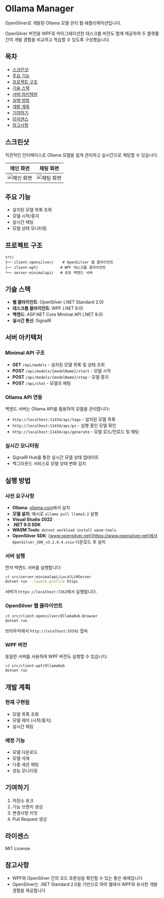 # Ollama Manager

OpenSilver로 개발된 Ollama 모델 관리 웹 애플리케이션입니다. 

OpenSilver 버전을 WPF로 마이그레이션한 데스크톱 버전도 함께 제공하여 두 플랫폼 간의 개발 경험을 비교하고 학습할 수 있도록 구성했습니다.

## 목차

- [스크린샷](#스크린샷)
- [주요 기능](#주요-기능)
- [프로젝트 구조](#프로젝트-구조)
- [기술 스택](#기술-스택)
- [서버 아키텍처](#서버-아키텍처)
- [실행 방법](#실행-방법)
- [개발 계획](#개발-계획)
- [기여하기](#기여하기)
- [라이센스](#라이센스)
- [참고사항](#참고사항)

## 스크린샷

직관적인 인터페이스로 Ollama 모델을 쉽게 관리하고 실시간으로 채팅할 수 있습니다.

| 메인 화면 | 채팅 화면 |
|-----------|-----------|
| ![메인 화면](https://github.com/user-attachments/assets/8c3bcfc6-ae3f-4d58-9cce-f18285506f1c) | ![채팅 화면](https://github.com/user-attachments/assets/1daeb5bd-a1d9-4cd0-bc15-3fd779950a4b) |

## 주요 기능

- 설치된 모델 목록 조회
- 모델 시작/중지
- 실시간 채팅
- 모델 상태 모니터링

## 프로젝트 구조

```
src/
├── client-opensilver/    # OpenSilver 웹 클라이언트
├── client-wpf/          # WPF 데스크톱 클라이언트
└── server-minimalapi/   # 공유 백엔드 서버
```

## 기술 스택

- **웹 클라이언트**: OpenSilver (.NET Standard 2.0)
- **데스크톱 클라이언트**: WPF (.NET 9.0)
- **백엔드**: ASP.NET Core Minimal API (.NET 9.0)
- **실시간 통신**: SignalR

## 서버 아키텍처

### Minimal API 구조
- **GET** `/api/models` - 설치된 모델 목록 및 상태 조회
- **POST** `/api/models/{modelName}/start` - 모델 시작
- **POST** `/api/models/{modelName}/stop` - 모델 중지
- **POST** `/api/chat` - 모델과 채팅

### Ollama API 연동
백엔드 서버는 Ollama API를 활용하여 모델을 관리합니다:
- `http://localhost:11434/api/tags` - 설치된 모델 목록
- `http://localhost:11434/api/ps` - 실행 중인 모델 확인
- `http://localhost:11434/api/generate` - 모델 로드/언로드 및 채팅

### 실시간 모니터링
- SignalR Hub를 통한 실시간 모델 상태 업데이트
- 백그라운드 서비스로 모델 상태 변화 감지

## 실행 방법

### 사전 요구사항
- **Ollama**: [ollama.com](https://ollama.com)에서 설치
- **모델 설치**: 예시로 `ollama pull llama3.2` 실행
- **Visual Studio 2022**
- **.NET 9.0 SDK**
- **WASM Tools**: `dotnet workload install wasm-tools`
- **OpenSilver SDK**: [www.opensilver.net](https://www.opensilver.net)에서 `OpenSilver_SDK_v3.2.0.4.vsix` 다운로드 후 설치

### 서버 실행

먼저 백엔드 서버를 실행합니다:
```bash
cd src/server-minimalapi/LocalLLMServer
dotnet run --launch-profile https
```
서버가 `https://localhost:7262`에서 실행됩니다.

### OpenSilver 웹 클라이언트

```bash
cd src/client-opensilver/OllamaHub.Browser
dotnet run
```

브라우저에서 `http://localhost:55592` 접속

### WPF 버전

동일한 서버를 사용하여 WPF 버전도 실행할 수 있습니다:
```bash
cd src/client-wpf/OllamaHub
dotnet run
```

## 개발 계획

### 현재 구현됨
- 모델 목록 조회
- 모델 제어 (시작/중지)
- 실시간 채팅

### 예정 기능
- 모델 다운로드
- 모델 삭제
- 다중 세션 채팅
- 성능 모니터링

## 기여하기

1. 저장소 포크
2. 기능 브랜치 생성
3. 변경사항 커밋
4. Pull Request 생성

## 라이센스

MIT License

## 참고사항

- WPF와 OpenSilver 간의 코드 호환성을 확인할 수 있는 좋은 예제입니다
- OpenSilver는 .NET Standard 2.0을 기반으로 하여 웹에서 WPF와 유사한 개발 경험을 제공합니다

